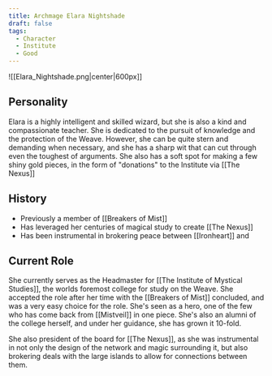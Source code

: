 ```yaml
---
title: Archmage Elara Nightshade
draft: false
tags:
  - Character
  - Institute
  - Good
---
```


![[Elara_Nightshade.png|center|600px]]


## Personality

Elara is a highly intelligent and skilled wizard, but she is also a kind and compassionate teacher. She is dedicated to the pursuit of knowledge and the protection of the Weave. However, she can be quite stern and demanding when necessary, and she has a sharp wit that can cut through even the toughest of arguments. She also has a soft spot for making a few shiny gold pieces, in the form of "donations" to the Institute via [[The Nexus]]

## History

- Previously a member of [[Breakers of Mist]]
- Has leveraged her centuries of magical study to create [[The Nexus]]
- Has been instrumental in brokering peace between [[Ironheart]] and 

## Current Role

She currently serves as the Headmaster for [[The Institute of Mystical Studies]], the worlds foremost college for study on the Weave. She accepted the role after her time with the [[Breakers of Mist]] concluded, and was a very easy choice for the role. She's seen as a hero, one of the few who has come back from [[Mistveil]] in one piece. She's also an alumni of the college herself, and under her guidance, she has grown it 10-fold.

She also president of the board for [[The Nexus]], as she was instrumental in not only the design of the network and magic surrounding it, but also brokering deals with the large islands to allow for connections between them. 
